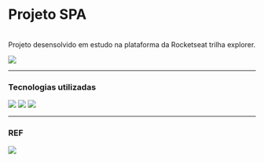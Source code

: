 # Projeto SPA

<br>Projeto desensolvido em estudo na plataforma da Rocketseat trilha explorer.</br>

<a href="https://www.rocketseat.com.br/" target="_blank"><img src="https://i.imgur.com/nz0kFS8.jpg"></a>
<hr>

### Tecnologias utilizadas 
  <img src="https://img.shields.io/badge/HTML5-E34F26?style=for-the-badge&logo=html5&logoColor=white"> <img src="https://img.shields.io/badge/CSS3-1572B6?style=for-the-badge&logo=css3&logoColor=white"> <img src="https://img.shields.io/badge/JavaScript-F7DF1E?style=for-the-badge&logo=javascript&logoColor=black">
  <hr>

### REF
<img src="https://i.imgur.com/wzj7gV1.png">
